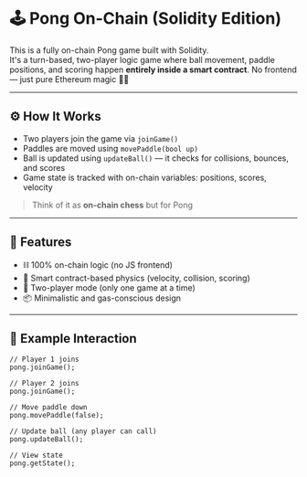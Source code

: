 # 🕹️ Pong On-Chain (Solidity Edition)

This is a fully on-chain Pong game built with Solidity.  
It's a turn-based, two-player logic game where ball movement, paddle positions, and scoring happen **entirely inside a smart contract**. No frontend — just pure Ethereum magic 🧙‍♂️

---

## ⚙️ How It Works

- Two players join the game via `joinGame()`
- Paddles are moved using `movePaddle(bool up)`
- Ball is updated using `updateBall()` — it checks for collisions, bounces, and scores
- Game state is tracked with on-chain variables: positions, scores, velocity

> Think of it as **on-chain chess** but for Pong

---

## 🚀 Features

- ⛓️ 100% on-chain logic (no JS frontend) 
- 🧠 Smart contract-based physics (velocity, collision, scoring)
- 👥 Two-player mode (only one game at a time)
- 📦 Minimalistic and gas-conscious design

---

## 🧪 Example Interaction

```solidity
// Player 1 joins
pong.joinGame();

// Player 2 joins
pong.joinGame();

// Move paddle down
pong.movePaddle(false);

// Update ball (any player can call)
pong.updateBall();

// View state
pong.getState();
